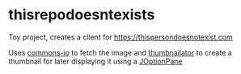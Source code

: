 # thisrepodoesntexists

Toy project, creates a client for https://thispersondoesnotexist.com

Uses <a href=https://commons.apache.org/proper/commons-io/>commons-io</a> to fetch the image and <a href=https://github.com/coobird/thumbnailator>thumbnailator</a> to create a thumbnail for later displaying it using a <a href= https://docs.oracle.com/javase/8/docs/api/javax/swing/JOptionPane.html>JOptionPane</a>
